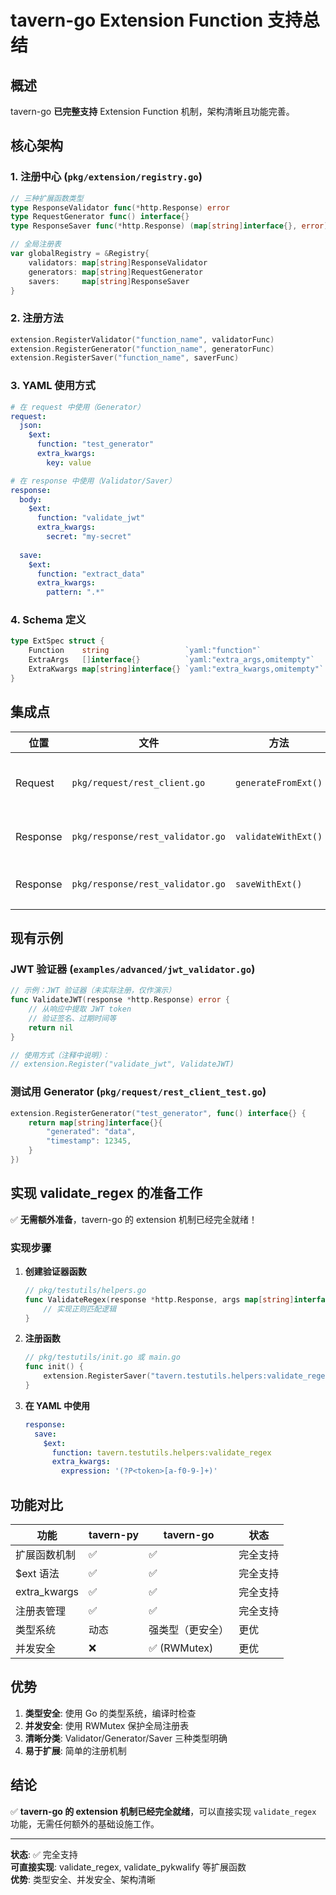 # tavern-go Extension Function 支持总结

## 概述

tavern-go **已完整支持** Extension Function 机制，架构清晰且功能完善。

## 核心架构

### 1. 注册中心 (`pkg/extension/registry.go`)

```go
// 三种扩展函数类型
type ResponseValidator func(*http.Response) error                        // 验证响应
type RequestGenerator func() interface{}                                  // 生成请求数据
type ResponseSaver func(*http.Response) (map[string]interface{}, error) // 保存响应数据

// 全局注册表
var globalRegistry = &Registry{
    validators: map[string]ResponseValidator
    generators: map[string]RequestGenerator
    savers:     map[string]ResponseSaver
}
```

### 2. 注册方法

```go
extension.RegisterValidator("function_name", validatorFunc)
extension.RegisterGenerator("function_name", generatorFunc)
extension.RegisterSaver("function_name", saverFunc)
```

### 3. YAML 使用方式

```yaml
# 在 request 中使用（Generator）
request:
  json:
    $ext:
      function: "test_generator"
      extra_kwargs:
        key: value

# 在 response 中使用（Validator/Saver）
response:
  body:
    $ext:
      function: "validate_jwt"
      extra_kwargs:
        secret: "my-secret"
  
  save:
    $ext:
      function: "extract_data"
      extra_kwargs:
        pattern: ".*"
```

### 4. Schema 定义

```go
type ExtSpec struct {
    Function    string                 `yaml:"function"`
    ExtraArgs   []interface{}          `yaml:"extra_args,omitempty"`
    ExtraKwargs map[string]interface{} `yaml:"extra_kwargs,omitempty"`
}
```

## 集成点

| 位置 | 文件 | 方法 | 功能 |
|------|------|------|------|
| Request | `pkg/request/rest_client.go` | `generateFromExt()` | 使用 Generator 生成请求数据 |
| Response | `pkg/response/rest_validator.go` | `validateWithExt()` | 使用 Validator 验证响应 |
| Response | `pkg/response/rest_validator.go` | `saveWithExt()` | 使用 Saver 提取数据 |

## 现有示例

### JWT 验证器 (`examples/advanced/jwt_validator.go`)

```go
// 示例：JWT 验证器（未实际注册，仅作演示）
func ValidateJWT(response *http.Response) error {
    // 从响应中提取 JWT token
    // 验证签名、过期时间等
    return nil
}

// 使用方式（注释中说明）：
// extension.Register("validate_jwt", ValidateJWT)
```

### 测试用 Generator (`pkg/request/rest_client_test.go`)

```go
extension.RegisterGenerator("test_generator", func() interface{} {
    return map[string]interface{}{
        "generated": "data",
        "timestamp": 12345,
    }
})
```

## 实现 validate_regex 的准备工作

✅ **无需额外准备**，tavern-go 的 extension 机制已经完全就绪！

### 实现步骤

1. **创建验证器函数**
   ```go
   // pkg/testutils/helpers.go
   func ValidateRegex(response *http.Response, args map[string]interface{}) (map[string]interface{}, error) {
       // 实现正则匹配逻辑
   }
   ```

2. **注册函数**
   ```go
   // pkg/testutils/init.go 或 main.go
   func init() {
       extension.RegisterSaver("tavern.testutils.helpers:validate_regex", ValidateRegex)
   }
   ```

3. **在 YAML 中使用**
   ```yaml
   response:
     save:
       $ext:
         function: tavern.testutils.helpers:validate_regex
         extra_kwargs:
           expression: '(?P<token>[a-f0-9-]+)'
   ```

## 功能对比

| 功能 | tavern-py | tavern-go | 状态 |
|------|-----------|-----------|------|
| 扩展函数机制 | ✅ | ✅ | 完全支持 |
| $ext 语法 | ✅ | ✅ | 完全支持 |
| extra_kwargs | ✅ | ✅ | 完全支持 |
| 注册表管理 | ✅ | ✅ | 完全支持 |
| 类型系统 | 动态 | 强类型（更安全） | 更优 |
| 并发安全 | ❌ | ✅ (RWMutex) | 更优 |

## 优势

1. **类型安全**: 使用 Go 的类型系统，编译时检查
2. **并发安全**: 使用 RWMutex 保护全局注册表
3. **清晰分类**: Validator/Generator/Saver 三种类型明确
4. **易于扩展**: 简单的注册机制

## 结论

✅ **tavern-go 的 extension 机制已经完全就绪**，可以直接实现 `validate_regex` 功能，无需任何额外的基础设施工作。

---

**状态**: ✅ 完全支持  
**可直接实现**: validate_regex, validate_pykwalify 等扩展函数  
**优势**: 类型安全、并发安全、架构清晰

